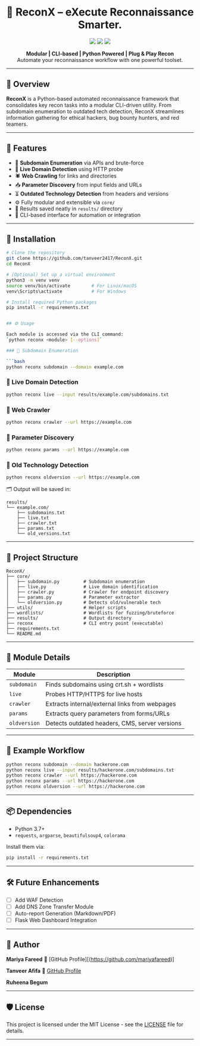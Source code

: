 <h1 align="center">🔎 ReconX – eXecute Reconnaissance Smarter.</h1>

<p align="center">
  <img src="https://img.shields.io/github/license/tanveer2417/ReconX?style=flat-square" />
  <img src="https://img.shields.io/github/languages/top/tanveer2417/ReconX?style=flat-square" />
  <img src="https://img.shields.io/github/last-commit/tanveer2417/ReconX?style=flat-square" />
</p>

<p align="center">
  <b>Modular | CLI-based | Python Powered | Plug & Play Recon</b><br>
  Automate your reconnaissance workflow with one powerful toolset.
</p>

---

## 📌 Overview

**ReconX** is a Python-based automated reconnaissance framework that consolidates key recon tasks into a modular CLI-driven utility. From subdomain enumeration to outdated tech detection, ReconX streamlines information gathering for ethical hackers, bug bounty hunters, and red teamers.

---

## 🚀 Features

- 📡 **Subdomain Enumeration** via APIs and brute-force
- 🧠 **Live Domain Detection** using HTTP probe
- 🕷️ **Web Crawling** for links and directories
- 📥 **Parameter Discovery** from input fields and URLs
- ⏳ **Outdated Technology Detection** from headers and versions
- ⚙️ Fully modular and extensible via `core/`
- 💾 Results saved neatly in `results/` directory
- 🧪 CLI-based interface for automation or integration

---

## 🧰 Installation

```bash
# Clone the repository
git clone https://github.com/tanveer2417/ReconX.git
cd ReconX

# (Optional) Set up a virtual environment
python3 -m venv venv
source venv/bin/activate        # For Linux/macOS
venv\Scripts\activate           # For Windows

# Install required Python packages
pip install -r requirements.txt


## ⚙️ Usage

Each module is accessed via the CLI command:
`python reconx <module> [--options]`

### 🔘 Subdomain Enumeration

```bash
python reconx subdomain --domain example.com
```

### 🔘 Live Domain Detection

```bash
python reconx live --input results/example.com/subdomains.txt
```

### 🔘 Web Crawler

```bash
python reconx crawler --url https://example.com
```

### 🔘 Parameter Discovery

```bash
python reconx params --url https://example.com
```

### 🔘 Old Technology Detection

```bash
python reconx oldversion --url https://example.com
```

🗂️ Output will be saved in:

```
results/
└── example.com/
    ├── subdomains.txt
    ├── live.txt
    ├── crawler.txt
    ├── params.txt
    └── old_versions.txt
```

---

## 📁 Project Structure

```
ReconX/
├── core/
│   ├── subdomain.py         # Subdomain enumeration
│   ├── live.py              # Live domain identification
│   ├── crawler.py           # Crawler for endpoint discovery
│   ├── params.py            # Parameter extractor
│   └── oldversion.py        # Detects old/vulnerable tech
├── utils/                   # Helper scripts
├── wordlists/               # Wordlists for fuzzing/bruteforce
├── results/                 # Output directory
├── reconx                   # CLI entry point (executable)
├── requirements.txt
└── README.md
```

---

## 🧩 Module Details

| Module       | Description                                    |
| ------------ | ---------------------------------------------- |
| `subdomain`  | Finds subdomains using crt.sh + wordlists      |
| `live`       | Probes HTTP/HTTPS for live hosts               |
| `crawler`    | Extracts internal/external links from webpages |
| `params`     | Extracts query parameters from forms/URLs      |
| `oldversion` | Detects outdated headers, CMS, server versions |

---

## 🧪 Example Workflow

```bash
python reconx subdomain --domain hackerone.com
python reconx live --input results/hackerone.com/subdomains.txt
python reconx crawler --url https://hackerone.com
python reconx params --url https://hackerone.com
python reconx oldversion --url https://hackerone.com
```

---

## 📦 Dependencies

* Python 3.7+
* `requests`, `argparse`, `beautifulsoup4`, `colorama`

Install them via:

```bash
pip install -r requirements.txt
```

---

## 🛠️ Future Enhancements

* [ ] Add WAF Detection
* [ ] Add DNS Zone Transfer Module
* [ ] Auto-report Generation (Markdown/PDF)
* [ ] Flask Web Dashboard Integration

---

## 👤 Author

**Mariya Fareed**
🔗 [GitHub Profile][(https://github.com/mariyafareed)]

**Tanveer Afifa**
🔗 [GitHub Profile](https://github.com/tanveer2417)

**Ruheena Begum**

---

## 🛡️ License

This project is licensed under the MIT License - see the [LICENSE](LICENSE) file for details.

---



